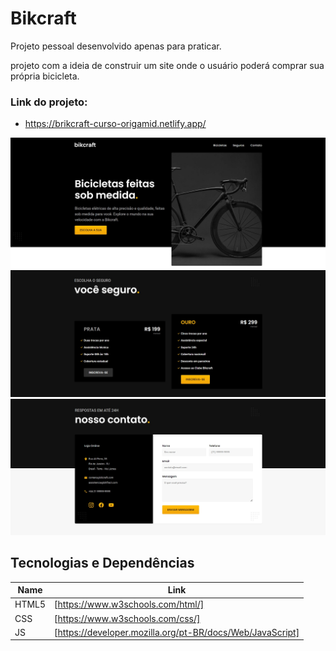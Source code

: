 # Bikcraft

Projeto pessoal desenvolvido apenas para praticar. 

projeto com a ideia de construir um site onde o 
usuário poderá comprar sua própria bicicleta.

### Link do projeto: 

- https://brikcraft-curso-origamid.netlify.app/


<img src = "img/screenshots/foto-1.jpg">

<img src = "img/screenshots/foto-2.jpg">

<img src = "img/screenshots/foto-3.jpg">

## Tecnologias e Dependências

| Name | Link |
| ------ | ------ |
| HTML5 | [https://www.w3schools.com/html/] |
| CSS | [https://www.w3schools.com/css/] |
| JS | [https://developer.mozilla.org/pt-BR/docs/Web/JavaScript] |


